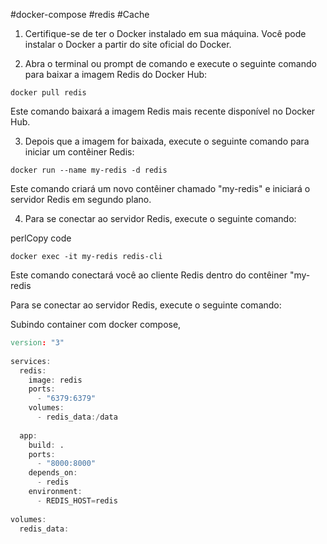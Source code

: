 #docker-compose #redis #Cache 

1.  Certifique-se de ter o Docker instalado em sua máquina. Você pode instalar o Docker a partir do site oficial do Docker.
    
2.  Abra o terminal ou prompt de comando e execute o seguinte comando para baixar a imagem Redis do Docker Hub:

```docker pull redis```

Este comando baixará a imagem Redis mais recente disponível no Docker Hub.
    
3.  Depois que a imagem for baixada, execute o seguinte comando para iniciar um contêiner Redis:
    

```
docker run --name my-redis -d redis
```
    
Este comando criará um novo contêiner chamado "my-redis" e iniciará o servidor Redis em segundo plano.
    
4.  Para se conectar ao servidor Redis, execute o seguinte comando:
    
perlCopy code

```docker exec -it my-redis redis-cli```

Este comando conectará você ao cliente Redis dentro do contêiner "my-redis

Para se conectar ao servidor Redis, execute o seguinte comando:

Subindo container com docker compose, 


```d
version: "3"  
  
services:  
  redis:  
    image: redis  
    ports:  
      - "6379:6379"  
    volumes:  
      - redis_data:/data  
  
  app:  
    build: .  
    ports:  
      - "8000:8000"  
    depends_on:  
      - redis  
    environment:  
      - REDIS_HOST=redis  
  
volumes:  
  redis_data:
```